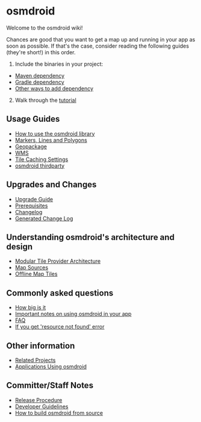 # osmdroid

Welcome to the osmdroid wiki!

Chances are good that you want to get a map up and running in your app as soon as possible. If that's the case, consider reading the following guides (they're short!) in this order.

1. Include the binaries in your project:
  * [Maven dependency](How-to-include-OsmDroid-in-a-Maven-Android-project)
  * [Gradle dependency](How-to-add-the-osmdroid-library-via-Gradle)
  * [Other ways to add dependency](How-to-include-OsmDroid-in-a-non-Gradle,-non-Maven-project)
2. Walk through the [tutorial](How-to-use-the-osmdroid-library)


## Usage Guides
 * [How to use the osmdroid library](How-to-use-the-osmdroid-library)
 * [Markers, Lines and Polygons](Markers,-Lines-and-Polygons)
 * [Geopackage](Geopackage-Support)
 * [WMS](WMS-Support)
 * [Tile Caching Settings](Tile-Caching-Settings)
 * [osmdroid thirdparty](osmdroid-thirdparty)

## Upgrades and Changes
 * [Upgrade Guide](Upgrade-Guide)
 * [Prerequisites](Prerequisites)
 * [Changelog](Changelog)
 * [Generated Change Log](Generated-Change-Log)

## Understanding osmdroid's architecture and design
 * [Modular Tile Provider Architecture](Modular-Tile-Provider-Architecture)
 * [Map Sources](Map-Sources)
 * [Offline Map Tiles](Offline-Map-Tiles)

## Commonly asked questions
 * [How big is it](How-big-is-it)
 * [Important notes on using osmdroid in your app](Important-notes-on-using-osmdroid-in-your-app)
 * [FAQ](FAQ)
 * [If you get 'resource not found' error](If-you-get-'resource-not-found'-error)

## Other information
 * [Related Projects](Related-Projects)
 * [Applications Using osmdroid](Applications-Using-osmdroid)

## Committer/Staff Notes
 * [Release Procedure](Release-Procedure)
 * [Developer Guidelines](Developer-Guidelines)
 * [How to build osmdroid from source](How-to-build-osmdroid-from-source)